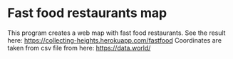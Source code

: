 # Fast food restaurants map
This program creates a web map with fast food restaurants. 
See the result here: https://collecting-heights.herokuapp.com/fastfood
Coordinates are taken from csv file from here: https://data.world/

